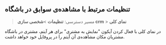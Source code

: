## تنظیمات مرتبط با مشاهده‌ی سوابق در باشگاه

>  مسیر دسترسی:  **تنظیمات** >**شخصی سازی crm** > **نمای کلی** 

در نمای کلی با فعال کردن آیکون "نمایش به مشتری" برای هر آیتم، مشتری در باشگاه مشتریان مکان مشاهده‌ی آن آیتم را در پروفایل خود خواهد داشت.